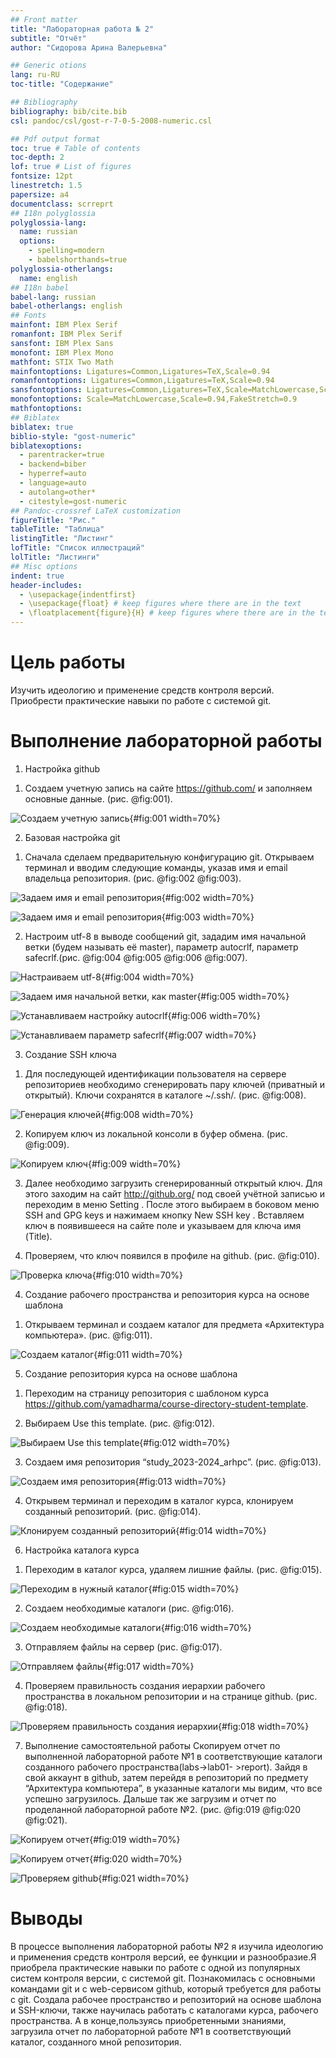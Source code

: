 ```yaml
---
## Front matter
title: "Лабораторная работа № 2"
subtitle: "Отчёт"
author: "Сидорова Арина Валерьевна"

## Generic otions
lang: ru-RU
toc-title: "Содержание"

## Bibliography
bibliography: bib/cite.bib
csl: pandoc/csl/gost-r-7-0-5-2008-numeric.csl

## Pdf output format
toc: true # Table of contents
toc-depth: 2
lof: true # List of figures
fontsize: 12pt
linestretch: 1.5
papersize: a4
documentclass: scrreprt
## I18n polyglossia
polyglossia-lang:
  name: russian
  options:
	- spelling=modern
	- babelshorthands=true
polyglossia-otherlangs:
  name: english
## I18n babel
babel-lang: russian
babel-otherlangs: english
## Fonts
mainfont: IBM Plex Serif
romanfont: IBM Plex Serif
sansfont: IBM Plex Sans
monofont: IBM Plex Mono
mathfont: STIX Two Math
mainfontoptions: Ligatures=Common,Ligatures=TeX,Scale=0.94
romanfontoptions: Ligatures=Common,Ligatures=TeX,Scale=0.94
sansfontoptions: Ligatures=Common,Ligatures=TeX,Scale=MatchLowercase,Scale=0.94
monofontoptions: Scale=MatchLowercase,Scale=0.94,FakeStretch=0.9
mathfontoptions:
## Biblatex
biblatex: true
biblio-style: "gost-numeric"
biblatexoptions:
  - parentracker=true
  - backend=biber
  - hyperref=auto
  - language=auto
  - autolang=other*
  - citestyle=gost-numeric
## Pandoc-crossref LaTeX customization
figureTitle: "Рис."
tableTitle: "Таблица"
listingTitle: "Листинг"
lofTitle: "Список иллюстраций"
lolTitle: "Листинги"
## Misc options
indent: true
header-includes:
  - \usepackage{indentfirst}
  - \usepackage{float} # keep figures where there are in the text
  - \floatplacement{figure}{H} # keep figures where there are in the text
---
```


# Цель работы

Изучить идеологию и применение средств контроля
версий. Приобрести практические навыки по работе с системой git.


# Выполнение лабораторной работы 

1. Настройка github

1) Создаем учетную запись на сайте https://github.com/ и заполняем основные данные. (рис. @fig:001).

![Создаем учетную запись](image/1.png){#fig:001 width=70%}

2. Базовая настройка git

1) Сначала сделаем предварительную конфигурацию git. Открываем терминал и вводим следующие команды, указав имя и email владельца репозитория. (рис. @fig:002 @fig:003).

![Задаем имя и email репозитория](image/2.png){#fig:002 width=70%}

![Задаем имя и email репозитория](image/3.png){#fig:003 width=70%}

2) Настроим utf-8 в выводе сообщений git, зададим имя начальной ветки (будем называть её master), параметр autocrlf, параметр safecrlf.(рис. @fig:004 @fig:005 @fig:006 @fig:007).

![Настраиваем utf-8](image/4.png){#fig:004 width=70%}

![Задаем имя начальной ветки, как master](image/5.png){#fig:005 width=70%}

![Устанавливаем настройку autocrlf](image/6.png){#fig:006 width=70%}

![Устанавливаем параметр safecrlf](image/7.png){#fig:007 width=70%}

3. Создание SSH ключа

1) Для последующей идентификации пользователя на сервере репозиториев необходимо сгенерировать пару ключей (приватный и открытый). Ключи сохранятся в каталоге ~/.ssh/. (рис. @fig:008).

![Генерация ключей](image/8.png){#fig:008 width=70%}

2) Копируем ключ из локальной консоли в буфер обмена. (рис. @fig:009).

![Копируем ключ](image/9.png){#fig:009 width=70%}

3) Далее необходимо загрузить сгенерированный открытый ключ. Для этого заходим на сайт http://github.org/ под своей учётной записью и переходим в меню Setting . После этого выбираем в боковом меню SSH and GPG keys и нажимаем кнопку New SSH key . Вставляем ключ в появившееся на сайте поле и указываем для ключа имя (Title).

4) Проверяем, что ключ появился в профиле на github. (рис. @fig:010).

![Проверка ключа](image/10.png){#fig:010 width=70%}

4. Создание рабочего пространства и репозитория курса на основе шаблона

1) Открываем терминал и создаем каталог для предмета «Архитектура
компьютера». (рис. @fig:011).

![Создаем каталог](image/11.png){#fig:011 width=70%}

5. Создание репозитория курса на основе шаблона

1) Переходим на страницу репозитория с шаблоном курса
https://github.com/yamadharma/course-directory-student-template.

2) Выбираем Use this template. (рис. @fig:012).

![Выбираем Use this template](image/12.png){#fig:012 width=70%}

3) Создаем имя репозитория “study_2023-2024_arhpc”. (рис. @fig:013).

![Создаем имя репозитория](image/13.png){#fig:013 width=70%}

4) Открывем терминал и переходим в каталог курса, клонируем созданный репозиторий. (рис. @fig:014).

![Клонируем созданный репозиторий](image/14.png){#fig:014 width=70%}

6. Настройка каталога курса

1) Переходим в каталог курса, удаляем лишние файлы. (рис. @fig:015).

![Переходим в нужный каталог](image/15.png){#fig:015 width=70%}

2) Создаем необходимые каталоги (рис. @fig:016).

![Создаем необходимые каталоги](image/16.png){#fig:016 width=70%}

3) Отправляем файлы на сервер (рис. @fig:017).

![Отправляем файлы](image/17.png){#fig:017 width=70%}

4) Проверяем правильность создания иерархии рабочего пространства в
локальном репозитории и на странице github. (рис. @fig:018).

![Проверяем правильность создания иерархии](image/18.png){#fig:018 width=70%}

7. Выполнение самостоятельной работы
Скопируем отчет по выполненной лабораторной работе №1 в соответствующие каталоги созданного рабочего пространства(labs->lab01- >report). Зайдя в свой аккаунт в github, затем перейдя в репозиторий по предмету “Архитектура компьютера”, в указанные каталоги мы видим, что все успешно загрузилось. Дальше так же загрузим и отчет по проделанной лабораторной работе №2. (рис. @fig:019 @fig:020 @fig:021).

![Копируем отчет](image/19.png){#fig:019 width=70%}

![Копируем отчет](image/20.png){#fig:020 width=70%}

![Проверяем github](image/21.png){#fig:021 width=70%}


# Выводы

В процессе выполнения лабораторной работы №2 я изучила идеологию и применения средств контроля версий, ее функции и разнообразие.Я приобрела практические навыки по работе с одной из популярных систем контроля версии, с системой git. Познакомилась с основными командами git и с web-сервисом github, который требуется для работы с git. Создала рабочее пространство и репозиторий на основе шаблона и SSH-ключи, также научилась работать с каталогами курса, рабочего пространства. А в конце,пользуясь приобретенными знаниями, загрузила отчет по лабораторной работе №1 в соответствующий каталог, созданного мной репозитория.

